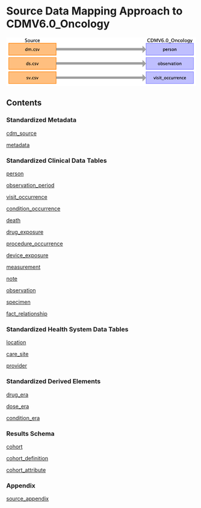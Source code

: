 # Source Data Mapping Approach to CDMV6.0_Oncology

![](md_files/image4.png)

## Contents

### Standardized Metadata

[cdm_source]()

[metadata]()

### Standardized Clinical Data Tables

[person](person.md)

[observation_period](observation_period.md)

[visit_occurrence](visit_occurrence.md)

[condition_occurrence]()

[death]()

[drug_exposure]()

[procedure_occurrence]()

[device_exposure]()

[measurement]()

[note]()

[observation](observation.md)

[specimen]()

[fact_relationship]()

### Standardized Health System Data Tables

[location]()

[care_site]()

[provider]()

### Standardized Derived Elements

[drug_era]()

[dose_era]()

[condition_era]()

### Results Schema

[cohort]()

[cohort_definition]()

[cohort_attribute]()

### Appendix
[source_appendix](source_appendix.md)
